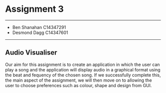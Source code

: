 # Assignment 3
---
* Ben Shanahan C14347291
* Desmond Dagg C14347601

---
Audio Visualiser
---
Our aim for this assignment is to create an application in which the user can play a song
and the application will display audio in a graphical format using the beat and fequency
of the chosen song.
If we successfully complete this, the main aspect of the assignment, we will then move on 
to allowing the user to choose preferences such as colour, shape and design from GUI.
